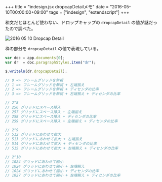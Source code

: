 +++
title = "indesign.jsx dropcapDetailメモ"
date = "2016-05-10T00:00:00+09:00"
tags = ["indesign", "extendscript"]
+++

和文だとほとんど使わない、ドロップキャップの `dropcapDetail` の値が謎だったので調べた。

![2016 05 10 Dropcap Detail](/images/2016-05-10-dropcap-detail.png)

枠の部分を `dropcapDetail` の値で表現している。

```js
var doc = app.documents[0];
var dr  = doc.paragraphStyles.item("dr");

$.writeln(dr.dropcapDetail);

// 0 => フレームグリッドを無視
// 1 => フレームグリッドを無視 + 左端揃え
// 2 => フレームグリッドを無視 + ディセンダの比率
// 3 => フレームグリッドを無視 + 左端揃え + ディセンダの比率

// 2^8
// 256 グリッドにスペース挿入
// 257 グリッドにスペース挿入 + 左端揃え
// 258 グリッドにスペース挿入 + ディセンダの比率
// 259 グリッドにスペース挿入 + 左端揃え + ディセンダの比率

// 2^9
// 512 グリッドにあわせて拡大
// 513 グリッドにあわせて拡大 + 左端揃え
// 514 グリッドにあわせて拡大 + ディセンダの比率
// 515 グリッドにあわせて拡大 + 左端揃え + ディセンダの比率

// 2^10
// 1024 グリッドにあわせて縮小
// 1024 グリッドにあわせて縮小 + 左端揃え
// 1024 グリッドにあわせて縮小 + ディセンダの比率
// 1027 グリッドにあわせて縮小 + 左端揃え + ディセンダの比率
```
